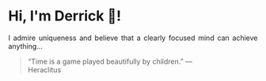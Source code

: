 # Hi, I'm Derrick 👋!
<p align="justify">I admire uniqueness and believe that a clearly focused mind can achieve anything...</p> 
<!-- #quote-start -->
<blockquote>&ldquo;Time is a game played beautifully by children.&rdquo; &mdash; <footer>Heraclitus</footer></blockquote>
<!-- #quote-end -->
